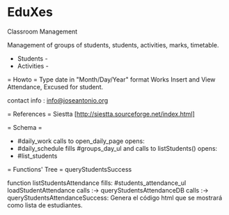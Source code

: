 EduXes
======

Classroom Management

 Management of groups of students, students, activities, marks, timetable.

 - Students -
 - Activities -

= Howto =
 Type date in "Month/Day/Year" format
 Works Insert and View Attendance, Excused for student.


 contact info : info@joseantonio.org

= References =
    Siestta [http://siestta.sourceforge.net/index.html]

= Schema =
 - #daily_work calls to open_daily_page  opens:
 - #daily_schedule fills #groups_day_ul and calls to  listStudents() opens:
 - #list_students


= Functions' Tree =
queryStudentsSuccess

function listStudentsAttendance
 fills: #students_attendance_ul
loadStudentAttendance
    calls :-> queryStudentsAttendanceDB
        calls :-> queryStudentsAttendanceSuccess:
            Genera el código html que se mostrará como lista de estudiantes.



